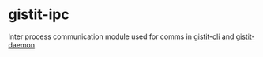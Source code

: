 # gistit-ipc

Inter process communication module used for comms in [gistit-cli](https://github.com/fabricio7p/gistit/tree/master/gistit-cli) and [gistit-daemon](https://github.com/fabricio7p/gistit/tree/master/gistit-daemon)
